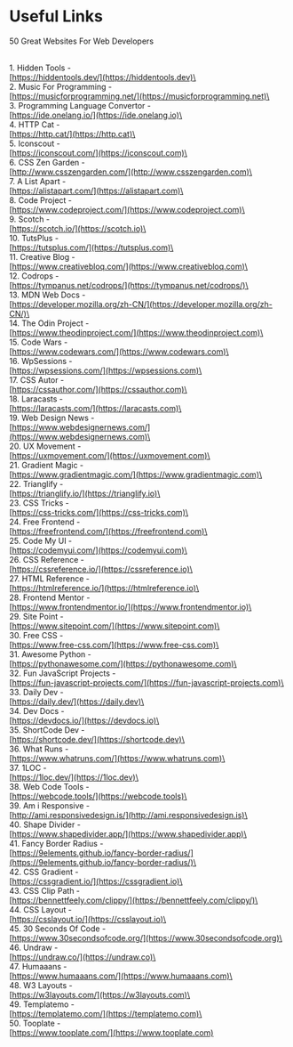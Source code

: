# Useful Links

50 Great Websites For Web Developers&#x20;

\
1\. Hidden Tools -\
[https://hiddentools.dev/](https://hiddentools.dev)\
\
2\. Music For Programming -\
[https://musicforprogramming.net/](https://musicforprogramming.net)\
\
3\. Programming Language Convertor -\
[https://ide.onelang.io/](https://ide.onelang.io)\
\
4\. HTTP Cat -\
[https://http.cat/](https://http.cat)\
\
5\. Iconscout -\
[https://iconscout.com/](https://iconscout.com)\
\
6\. CSS Zen Garden -\
[http://www.csszengarden.com/](http://www.csszengarden.com)\
\
7\. A List Apart -\
[https://alistapart.com/](https://alistapart.com)\
\
8\. Code Project -\
[https://www.codeproject.com/](https://www.codeproject.com)\
\
9\. Scotch -\
[https://scotch.io/](https://scotch.io)\
\
10\. TutsPlus -\
[https://tutsplus.com/](https://tutsplus.com)\
\
11\. Creative Blog -\
[https://www.creativebloq.com/](https://www.creativebloq.com)\
\
12\. Codrops -\
[https://tympanus.net/codrops/](https://tympanus.net/codrops/)\
\
13\. MDN Web Docs -\
[https://developer.mozilla.org/zh-CN/](https://developer.mozilla.org/zh-CN/)\
\
14\. The Odin Project -\
[https://www.theodinproject.com/](https://www.theodinproject.com)\
\
15\. Code Wars -\
[https://www.codewars.com/](https://www.codewars.com)\
\
16\. WpSessions -\
[https://wpsessions.com/](https://wpsessions.com)\
\
17\. CSS Autor -\
[https://cssauthor.com/](https://cssauthor.com)\
\
18\. Laracasts -\
[https://laracasts.com/](https://laracasts.com)\
\
19\. Web Design News -\
[https://www.webdesignernews.com/](https://www.webdesignernews.com)\
\
20\. UX Movement -\
[https://uxmovement.com/](https://uxmovement.com)\
\
21\. Gradient Magic -\
[https://www.gradientmagic.com/](https://www.gradientmagic.com)\
\
22\. Trianglify -\
[https://trianglify.io/](https://trianglify.io)\
\
23\. CSS Tricks -\
[https://css-tricks.com/](https://css-tricks.com)\
\
24\. Free Frontend -\
[https://freefrontend.com/](https://freefrontend.com)\
\
25\. Code My UI -\
[https://codemyui.com/](https://codemyui.com)\
\
26\. CSS Reference -\
[https://cssreference.io/](https://cssreference.io)\
\
27\. HTML Reference -\
[https://htmlreference.io/](https://htmlreference.io)\
\
28\. Frontend Mentor -\
[https://www.frontendmentor.io/](https://www.frontendmentor.io)\
\
29\. Site Point -\
[https://www.sitepoint.com/](https://www.sitepoint.com)\
\
30\. Free CSS -\
[https://www.free-css.com/](https://www.free-css.com)\
\
31\. Awesome Python -\
[https://pythonawesome.com/](https://pythonawesome.com)\
\
32\. Fun JavaScript Projects -\
[https://fun-javascript-projects.com/](https://fun-javascript-projects.com)\
\
33\. Daily Dev -\
[https://daily.dev/](https://daily.dev)\
\
34\. Dev Docs -\
[https://devdocs.io/](https://devdocs.io)\
\
35\. ShortCode Dev -\
[https://shortcode.dev/](https://shortcode.dev)\
\
36\. What Runs -\
[https://www.whatruns.com/](https://www.whatruns.com)\
\
37\. 1LOC -\
[https://1loc.dev/](https://1loc.dev)\
\
38\. Web Code Tools -\
[https://webcode.tools/](https://webcode.tools)\
\
39\. Am i Responsive -\
[http://ami.responsivedesign.is/](http://ami.responsivedesign.is)\
\
40\. Shape Divider -\
[https://www.shapedivider.app/](https://www.shapedivider.app)\
\
41\. Fancy Border Radius -\
[https://9elements.github.io/fancy-border-radius/](https://9elements.github.io/fancy-border-radius/)\
\
42\. CSS Gradient -\
[https://cssgradient.io/](https://cssgradient.io)\
\
43\. CSS Clip Path -\
[https://bennettfeely.com/clippy/](https://bennettfeely.com/clippy/)\
\
44\. CSS Layout -\
[https://csslayout.io/](https://csslayout.io)\
\
45\. 30 Seconds Of Code -\
[https://www.30secondsofcode.org/](https://www.30secondsofcode.org)\
\
46\. Undraw -\
[https://undraw.co/](https://undraw.co)\
\
47\. Humaaans -\
[https://www.humaaans.com/](https://www.humaaans.com)\
\
48\. W3 Layouts -\
[https://w3layouts.com/](https://w3layouts.com)\
\
49\. Templatemo -\
[https://templatemo.com/](https://templatemo.com)\
\
50\. Tooplate -\
[https://www.tooplate.com/](https://www.tooplate.com)

